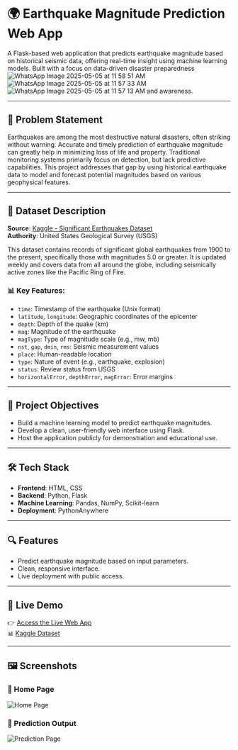 # 🌍 Earthquake Magnitude Prediction Web App

A Flask-based web application that predicts earthquake magnitude based on historical seismic data, offering real-time insight using machine learning models. Built with a focus on data-driven disaster preparedness ![WhatsApp Image 2025-05-05 at 11 58 51 AM](https://github.com/user-attachments/assets/1e8d92bf-8820-484b-9cd9-5035a7a44097)
![WhatsApp Image 2025-05-05 at 11 57 33 AM](https://github.com/user-attachments/assets/12186f57-3404-4628-9712-ec0f5a47494d)
![WhatsApp Image 2025-05-05 at 11 57 13 AM](https://github.com/user-attachments/assets/e76dd111-1049-4a25-a0c6-babb76aacfc5)
and awareness.

---

## 📌 Problem Statement

Earthquakes are among the most destructive natural disasters, often striking without warning. Accurate and timely prediction of earthquake magnitude can greatly help in minimizing loss of life and property. Traditional monitoring systems primarily focus on detection, but lack predictive capabilities. This project addresses that gap by using historical earthquake data to model and forecast potential magnitudes based on various geophysical features.

---

## 📂 Dataset Description

**Source**: [Kaggle - Significant Earthquakes Dataset](https://www.kaggle.com/datasets/usamabuttar/significant-earthquakes/data)  
**Authority**: United States Geological Survey (USGS)

This dataset contains records of significant global earthquakes from 1900 to the present, specifically those with magnitudes 5.0 or greater. It is updated weekly and covers data from all around the globe, including seismically active zones like the Pacific Ring of Fire.

### 📊 Key Features:

- `time`: Timestamp of the earthquake (Unix format)
- `latitude`, `longitude`: Geographic coordinates of the epicenter
- `depth`: Depth of the quake (km)
- `mag`: Magnitude of the earthquake
- `magType`: Type of magnitude scale (e.g., mw, mb)
- `nst`, `gap`, `dmin`, `rms`: Seismic measurement values
- `place`: Human-readable location
- `type`: Nature of event (e.g., earthquake, explosion)
- `status`: Review status from USGS
- `horizontalError`, `depthError`, `magError`: Error margins

---

## 🎯 Project Objectives

- Build a machine learning model to predict earthquake magnitudes.
- Develop a clean, user-friendly web interface using Flask.
- Host the application publicly for demonstration and educational use.

---

## 🛠️ Tech Stack

- **Frontend**: HTML, CSS
- **Backend**: Python, Flask
- **Machine Learning**: Pandas, NumPy, Scikit-learn
- **Deployment**: PythonAnywhere

---

## 🔍 Features

- Predict earthquake magnitude based on input parameters.
- Clean, responsive interface.
- Live deployment with public access.

---

## 🔗 Live Demo

👉 [Access the Live Web App](https://joynajoy.pythonanywhere.com/)  
📊 [Kaggle Dataset](https://www.kaggle.com/datasets/usamabuttar/significant-earthquakes/data)

---
## 🖼️ Screenshots

### 🔹 Home Page
![Home Page](screenshots/homepage.png)

### 🔹 Prediction Output
![Prediction Page](screenshots/prediction.png)




